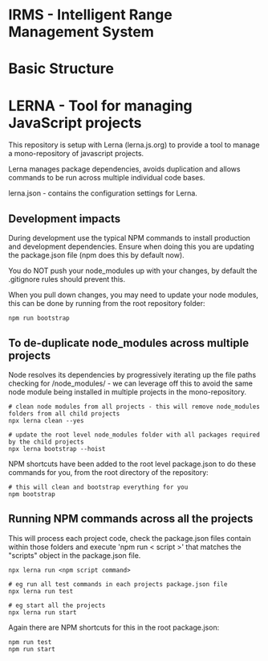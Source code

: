 # IRMS - Intelligent Range Management System #

# Basic Structure


# LERNA - Tool for managing JavaScript projects

This repository is setup with Lerna (lerna.js.org) to provide a tool to manage a mono-repository of javascript projects.

Lerna manages package dependencies, avoids duplication and allows commands to be run across multiple individual code bases.

lerna.json - contains the configuration settings for Lerna.

## Development impacts

During development use the typical NPM commands to install production and development dependencies. Ensure when doing this you are updating the package.json file (npm does this by default now).

You do NOT push your node_modules up with your changes, by default the .gitignore rules should prevent this.

When you pull down changes, you may need to update your node modules, this can be done by running from the root repository folder:
```
npm run bootstrap
```

## To de-duplicate node_modules across multiple projects

Node resolves its dependencies by progressively iterating up the file paths checking for /node_modules/ - we can leverage off this to avoid the same node module being installed in multiple projects in the mono-repository.

```
# clean node modules from all projects - this will remove node_modules folders from all child projects
npx lerna clean --yes

# update the root level node_modules folder with all packages required by the child projects
npx lerna bootstrap --hoist
```

NPM shortcuts have been added to the root level package.json to do these commands for you, from the root directory of the repository:
```
# this will clean and bootstrap everything for you
npm bootstrap
```

## Running NPM commands across all the projects

This will process each project code, check the package.json files contain within those folders and execute 'npm run < script >' that matches the "scripts" object in the package.json file.

```
npx lerna run <npm script command>

# eg run all test commands in each projects package.json file
npx lerna run test

# eg start all the projects
npx lerna run start
```

Again there are NPM shortcuts for this in the root package.json:
```
npm run test
npm run start
```

